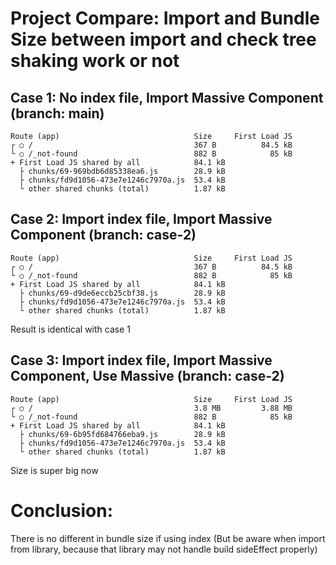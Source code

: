 # Project Compare: Import and Bundle Size between import and check tree shaking work or not

## Case 1: No index file, Import Massive Component (branch: main)
```
Route (app)                              Size     First Load JS
┌ ○ /                                    367 B          84.5 kB
└ ○ /_not-found                          882 B            85 kB
+ First Load JS shared by all            84.1 kB
  ├ chunks/69-969bdb6d85338ea6.js        28.9 kB
  ├ chunks/fd9d1056-473e7e1246c7970a.js  53.4 kB
  └ other shared chunks (total)          1.87 kB
```
  
## Case 2: Import index file, Import Massive Component (branch: case-2)
```
Route (app)                              Size     First Load JS
┌ ○ /                                    367 B          84.5 kB
└ ○ /_not-found                          882 B            85 kB
+ First Load JS shared by all            84.1 kB
  ├ chunks/69-d9de6eccb25cbf38.js        28.9 kB
  ├ chunks/fd9d1056-473e7e1246c7970a.js  53.4 kB
  └ other shared chunks (total)          1.87 kB
```
Result is identical with case 1

## Case 3: Import index file, Import Massive Component, Use Massive (branch: case-2)
```
Route (app)                              Size     First Load JS
┌ ○ /                                    3.8 MB         3.88 MB
└ ○ /_not-found                          882 B            85 kB
+ First Load JS shared by all            84.1 kB
  ├ chunks/69-6b95fd684766eba9.js        28.9 kB
  ├ chunks/fd9d1056-473e7e1246c7970a.js  53.4 kB
  └ other shared chunks (total)          1.87 kB
```
Size is super big now

# Conclusion:
There is no different in bundle size if using index (But be aware when import from library, because that library may not handle build sideEffect properly)